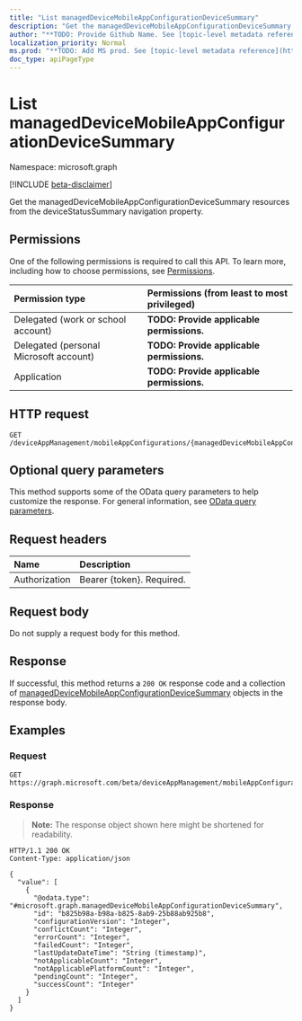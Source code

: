 ```yaml
---
title: "List managedDeviceMobileAppConfigurationDeviceSummary"
description: "Get the managedDeviceMobileAppConfigurationDeviceSummary resources from the deviceStatusSummary navigation property."
author: "**TODO: Provide Github Name. See [topic-level metadata reference](https://msgo.azurewebsites.net/add/document/guidelines/metadata.html#topic-level-metadata)**"
localization_priority: Normal
ms.prod: "**TODO: Add MS prod. See [topic-level metadata reference](https://msgo.azurewebsites.net/add/document/guidelines/metadata.html#topic-level-metadata)**"
doc_type: apiPageType
---
```


# List managedDeviceMobileAppConfigurationDeviceSummary
Namespace: microsoft.graph

[!INCLUDE [beta-disclaimer](../../includes/beta-disclaimer.md)]

Get the managedDeviceMobileAppConfigurationDeviceSummary resources from the deviceStatusSummary navigation property.

## Permissions
One of the following permissions is required to call this API. To learn more, including how to choose permissions, see [Permissions](/graph/permissions-reference).

|Permission type|Permissions (from least to most privileged)|
|:---|:---|
|Delegated (work or school account)|**TODO: Provide applicable permissions.**|
|Delegated (personal Microsoft account)|**TODO: Provide applicable permissions.**|
|Application|**TODO: Provide applicable permissions.**|

## HTTP request

<!-- {
  "blockType": "ignored"
}
-->
``` http
GET /deviceAppManagement/mobileAppConfigurations/{managedDeviceMobileAppConfigurationId}/deviceStatusSummary
```

## Optional query parameters
This method supports some of the OData query parameters to help customize the response. For general information, see [OData query parameters](/graph/query-parameters).

## Request headers
|Name|Description|
|:---|:---|
|Authorization|Bearer {token}. Required.|

## Request body
Do not supply a request body for this method.

## Response

If successful, this method returns a `200 OK` response code and a collection of [managedDeviceMobileAppConfigurationDeviceSummary](../resources/manageddevicemobileappconfigurationdevicesummary.md) objects in the response body.

## Examples

### Request
<!-- {
  "blockType": "request",
  "name": "list_manageddevicemobileappconfigurationdevicesummary"
}
-->
``` http
GET https://graph.microsoft.com/beta/deviceAppManagement/mobileAppConfigurations/{managedDeviceMobileAppConfigurationId}/deviceStatusSummary
```


### Response
>**Note:** The response object shown here might be shortened for readability.
<!-- {
  "blockType": "response",
  "truncated": true,
  "@odata.type": "Collection(microsoft.graph.managedDeviceMobileAppConfigurationDeviceSummary)"
}
-->
``` http
HTTP/1.1 200 OK
Content-Type: application/json

{
  "value": [
    {
      "@odata.type": "#microsoft.graph.managedDeviceMobileAppConfigurationDeviceSummary",
      "id": "b825b98a-b98a-b825-8ab9-25b88ab925b8",
      "configurationVersion": "Integer",
      "conflictCount": "Integer",
      "errorCount": "Integer",
      "failedCount": "Integer",
      "lastUpdateDateTime": "String (timestamp)",
      "notApplicableCount": "Integer",
      "notApplicablePlatformCount": "Integer",
      "pendingCount": "Integer",
      "successCount": "Integer"
    }
  ]
}
```

